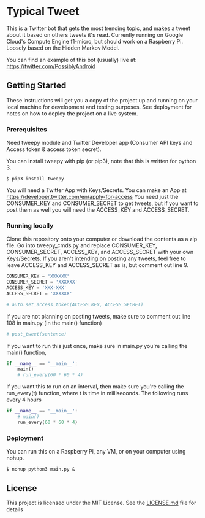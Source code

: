 # Typical Tweet
This is a Twitter bot that gets the most trending topic, and makes a tweet about it based on others tweets it's read. Currently running on Google Cloud's Compute Engine f1-micro, but should work on a Raspberry Pi. Loosely based on the Hidden Markov Model.

You can find an example of this bot (usually) live at: https://twitter.com/PossiblyAndroid

## Getting Started
These instructions will get you a copy of the project up and running on your local machine for development and testing purposes. See deployment for notes on how to deploy the project on a live system.

### Prerequisites
Need tweepy module and Twitter Developer app (Consumer API keys and Access token & access token secret).

You can install tweepy with pip (or pip3), note that this is written for python 3.

```
$ pip3 install tweepy
```

You will need a Twitter App with Keys/Secrets. You can make an App at https://developer.twitter.com/en/apply-for-access
You need just the CONSUMER_KEY and CONSUMER_SECRET to get tweets, but if you want to post them as well you will need the ACCESS_KEY and ACCESS_SECRET.

### Running locally
Clone this repository onto your computer or download the contents as a zip file. Go into tweepy_cmds.py and replace CONSUMER_KEY, CONSUMER_SECRET, ACCESS_KEY, and ACCESS_SECRET with your own Keys/Secrets. If you aren't intending on posting any tweets, feel free to leave ACCESS_KEY and ACCESS_SECRET as is, but comment out line 9.

```python
CONSUMER_KEY = 'XXXXXX'
CONSUMER_SECRET = 'XXXXXX'
ACCESS_KEY = 'XXX-XXX'
ACCESS_SECRET = 'XXXXXX'
```

```python
# auth.set_access_token(ACCESS_KEY, ACCESS_SECRET)
```

If you are not planning on posting tweets, make sure to comment out line 108 in main.py (in the main() function)
```python
# post_tweet(sentence)
```

If you want to run this just once, make sure in main.py you're calling the main() function,
```python
if __name__ == '__main__':
    main()
    # run_every(60 * 60 * 4)
```
If you want this to run on an interval, then make sure you're calling the run_every(t) function, where t is time in milliseconds. The following runs every 4 hours
```python
if __name__ == '__main__':
    # main()
    run_every(60 * 60 * 4)
```

### Deployment
You can run this on a Raspberry Pi, any VM, or on your computer using nohup.
```
$ nohup python3 main.py &
```

## License
This project is licensed under the MIT License. See the [LICENSE.md](LICENSE.md) file for details
